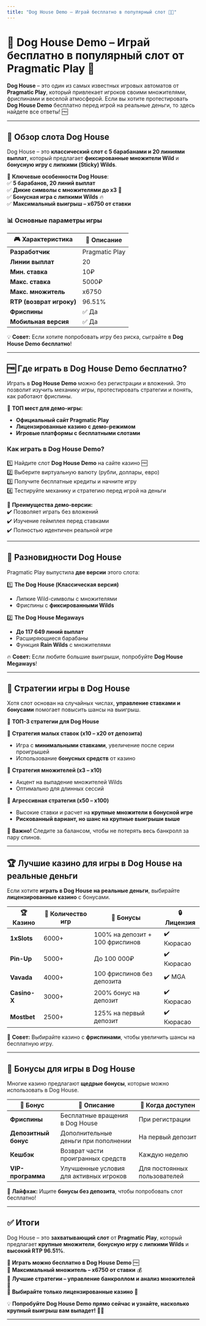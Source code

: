 ```yaml
---
title: "Dog House Demo – Играй бесплатно в популярный слот 🎰🐶"
---
```


# 🐶 Dog House Demo – Играй бесплатно в популярный слот от Pragmatic Play 🎰  

**Dog House** – это один из самых известных игровых автоматов от **Pragmatic Play**, который привлекает игроков своими множителями, фриспинами и веселой атмосферой. Если вы хотите протестировать **Dog House Demo** бесплатно перед игрой на реальные деньги, то здесь найдете все ответы! 🆓  

---

## 🎯 Обзор слота Dog House  

Dog House – это **классический слот с 5 барабанами и 20 линиями выплат**, который предлагает **фиксированные множители Wild** и **бонусную игру с липкими (Sticky) Wilds**.  

📌 **Ключевые особенности Dog House**:  
✅ **5 барабанов, 20 линий выплат**  
✅ **Дикие символы с множителями до x3** 🐶  
✅ **Бонусная игра с липкими Wilds** 🔥  
✅ **Максимальный выигрыш – x6750 от ставки**  

### 📊 Основные параметры игры  

| 🎮 Характеристика | 📌 Описание |
|------------------|-----------|
| **Разработчик** | Pragmatic Play |
| **Линии выплат** | 20 |
| **Мин. ставка** | 10₽ |
| **Макс. ставка** | 5000₽ |
| **Макс. множитель** | x6750 |
| **RTP (возврат игроку)** | 96.51% |
| **Фриспины** | ✅ Да |
| **Мобильная версия** | ✅ Да |

💡 **Совет:** Если хотите попробовать игру без риска, сыграйте в **Dog House Demo бесплатно**!

---

## 🆓 Где играть в Dog House Demo бесплатно?  

Играть в **Dog House Demo** можно без регистрации и вложений. Это позволит изучить механику игры, протестировать стратегии и понять, как работают фриспины.  

📌 **ТОП мест для демо-игры:**  
- **Официальный сайт Pragmatic Play**  
- **Лицензированные казино с демо-режимом**  
- **Игровые платформы с бесплатными слотами**  

### **Как играть в Dog House Demo?**  

1️⃣ Найдите слот **Dog House Demo** на сайте казино 🆓  
2️⃣ Выберите виртуальную валюту (рубли, доллары, евро)  
3️⃣ Получите бесплатные кредиты и начните игру  
4️⃣ Тестируйте механику и стратегию перед игрой на деньги  

🎯 **Преимущества демо-версии:**  
✔️ Позволяет играть без вложений  
✔️ Изучение геймплея перед ставками  
✔️ Полностью идентичен реальной игре  

---

## 🎰 Разновидности Dog House  

Pragmatic Play выпустила **две версии** этого слота:  

1️⃣ **The Dog House (Классическая версия)**  
- Липкие Wild-символы с множителями  
- Фриспины с **фиксированными Wilds**  

2️⃣ **The Dog House Megaways**  
- **До 117 649 линий выплат**  
- Расширяющиеся барабаны  
- Функция **Rain Wilds** с множителями  

🔥 **Совет:** Если любите большие выигрыши, попробуйте **Dog House Megaways**!

---

## 🎯 Стратегии игры в Dog House  

Хотя слот основан на случайных числах, **управление ставками и бонусами** помогает повысить шансы на выигрыш.  

📌 **ТОП-3 стратегии для Dog House**  

📌 **Стратегия малых ставок (x10 – x20 от депозита)**  
- Игра с **минимальными ставками**, увеличение после серии проигрышей  
- Использование **бонусных средств** от казино  

📌 **Стратегия множителей (x3 – x10)**  
- Акцент на выпадение множителей Wilds  
- Оптимально для длинных сессий  

📌 **Агрессивная стратегия (x50 – x100)**  
- Высокие ставки и расчет на **крупные множители в бонусной игре**  
- **Рискованный вариант, но шанс на крупные выигрыши выше**  

🚨 **Важно!** Следите за балансом, чтобы не потерять весь банкролл за пару спинов.

---

## 🏆 Лучшие казино для игры в Dog House на реальные деньги  

Если хотите **играть в Dog House на реальные деньги**, выбирайте **лицензированные казино** с бонусами.  

| 🏆 Казино | 🎰 Количество игр | 🎁 Бонусы | 🔒 Лицензия |
|-----------|------------------|-----------------|----------------|
| **1xSlots** | 6000+ | 100% на депозит + 100 фриспинов | ✔️ Кюрасао |
| **Pin-Up** | 5000+ | До 100 000₽ | ✔️ Кюрасао |
| **Vavada** | 4000+ | 100 фриспинов без депозита | ✔️ MGA |
| **Casino-X** | 3000+ | 200% бонус на депозит | ✔️ Кюрасао |
| **Mostbet** | 2500+ | 125% на первый депозит | ✔️ Кюрасао |

🚀 **Совет:** Выбирайте казино с **фриспинами**, чтобы увеличить шансы на бесплатную игру.

---

## 🎁 Бонусы для игры в Dog House  

Многие казино предлагают **щедрые бонусы**, которые можно использовать в Dog House.  

| 🎁 Бонус | 📌 Описание | 📅 Когда доступен |
|---------|-----------|----------------|
| **Фриспины** | Бесплатные вращения в Dog House | При регистрации |
| **Депозитный бонус** | Дополнительные деньги при пополнении | На первый депозит |
| **Кешбэк** | Возврат части проигранных средств | Каждую неделю |
| **VIP-программа** | Улучшенные условия для активных игроков | Для постоянных пользователей |

🎯 **Лайфхак:** Ищите **бонусы без депозита**, чтобы попробовать слот бесплатно!

---

## ✅ Итоги  

Dog House – это **захватывающий слот** от **Pragmatic Play**, который предлагает **крупные множители**, **бонусную игру с липкими Wilds** и **высокий RTP 96.51%**.  

🔹 **Играть можно бесплатно в Dog House Demo** 🆓  
🔹 **Максимальный множитель – x6750 от ставки** 💰  
🔹 **Лучшие стратегии – управление банкроллом и анализ множителей** 🎯  
🔹 **Выбирайте только лицензированные казино** 🎰  

💡 **Попробуйте Dog House Demo прямо сейчас и узнайте, насколько крупный выигрыш вам выпадет!** 🐶🔥

---
